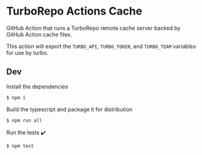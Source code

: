 # TurboRepo Actions Cache

GitHub Action that runs a TurboRepo remote cache server backed by GitHub Action cache files.

This action will export the `TURBO_API`, `TURBO_TOKEN`, and `TURBO_TEAM` variables for use by turbo.

## Dev

Install the dependencies

```bash
$ npm i
```

Build the typescript and package it for distribution

```bash
$ npm run all
```

Run the tests :heavy_check_mark:

```bash
$ npm test
```
